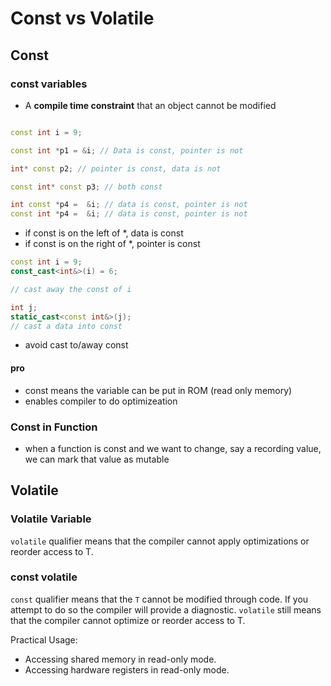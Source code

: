 # Const vs Volatile 


## Const

### const variables


- A **compile time constraint**  that an object cannot be modified 

```cpp

const int i = 9;

const int *p1 = &i; // Data is const, pointer is not

int* const p2; // pointer is const, data is not 

const int* const p3; // both const

int const *p4 =  &i; // data is const, pointer is not
const int *p4 =  &i; // data is const, pointer is not

```

- if const is on the left of *, data is const
- if const is on the right of *, pointer is const

```cpp
const int i = 9;
const_cast<int&>(i) = 6;

// cast away the const of i

int j;
static_cast<const int&>(j);
// cast a data into const

```

- avoid cast to/away const

#### pro

- const means the variable can be put in ROM (read only memory)
- enables compiler to do optimizeation



### Const in Function

- when a function is const and we want to change, say a recording value, we can mark that value as mutable



## Volatile 


### Volatile Variable

`volatile` qualifier means that the compiler cannot apply optimizations or reorder access to T.


### const volatile

`const` qualifier means that the `T` cannot be modified through code. If you attempt to do so the compiler will provide a diagnostic. `volatile` still means that the compiler cannot optimize or reorder access to T.

Practical Usage:

- Accessing shared memory in read-only mode.
- Accessing hardware registers in read-only mode.